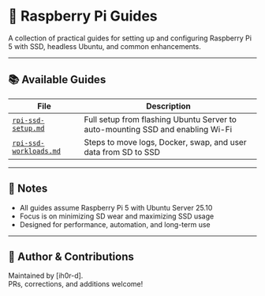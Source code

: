 # 🐧 Raspberry Pi Guides

A collection of practical guides for setting up and configuring Raspberry Pi 5 with SSD, headless Ubuntu, and common enhancements.

---

## 📚 Available Guides

| File                                                | Description                                                                    |
|-----------------------------------------------------|--------------------------------------------------------------------------------|
| [`rpi-ssd-setup.md`](docs/rpi-ssd-setup.md)         | Full setup from flashing Ubuntu Server to auto-mounting SSD and enabling Wi-Fi |
| [`rpi-ssd-workloads.md`](docs/rpi-ssd-workloads.md) | Steps to move logs, Docker, swap, and user data from SD to SSD                 |

---

## 📌 Notes

- All guides assume Raspberry Pi 5 with Ubuntu Server 25.10
- Focus is on minimizing SD wear and maximizing SSD usage
- Designed for performance, automation, and long-term use

---

## 🔧 Author & Contributions

Maintained by [ih0r-d].  
PRs, corrections, and additions welcome!
